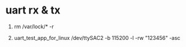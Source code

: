 # uart rx & tx

1. rm /var/lock/* -r

2. uart_test_app_for_linux /dev/ttySAC2 -b 115200 -l -rw "123456" -asc